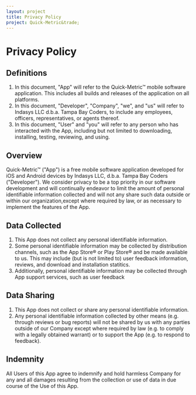 ```yaml
---
layout: project
title: Privacy Policy
project: Quick-Metric&trade;
---
```


# Privacy Policy

## Definitions

1. In this document, "App" will refer to the Quick-Metric&trade; mobile software application. This includes all builds and releases of the application on all platforms.
2. In this document, "Developer", "Company", "we", and "us" will refer to Indasys LLC d.b.a. Tampa Bay Coders, to include any employees, officers, representatives, or agents thereof.
3. In this document, "User" and "you" will refer to any person who has interacted with the App, including but not limited to downloading, installing, testing, reviewing, and using.

## Overview

Quick-Metric&trade; ("App") is a free mobile software application developed for iOS and Android devices by Indasys LLC, d.b.a. Tampa Bay Coders ("Developer"). We consider privacy to be a top priority in our software development and will continually endeavor to limit the amount of personal identifiable information collected and will not any share such data outside or within our organization,except where required by law, or as necessary to implement the features of the App.

## Data Collected

1. This App does not collect any personal identifiable information.
2. Some personal identifiable information may be collected by distribution channels, such as the App Store&reg; or Play Store&reg; and be made available to us. This may include (but is not limited to) user feedback information, reviews, and download and installation statitics.
3. Additionally, personal identifiable information may be collected through App support services, such as user feedback

## Data Sharing

1. This App does not collect or share any personal identifiable information.
2. Any personal identifiable information collected by other means (e.g. through reviews or bug reports) will not be shared by us with any parties outside of our Company except where required by law (e.g. to comply with a legally obtained warrant) or to support the App (e.g. to respond to feedback).

## Indemnity

All Users of this App agree to indemnify and hold harmless Company for any and all damages resulting from the collection or use of data in due course of the Use of this App.
